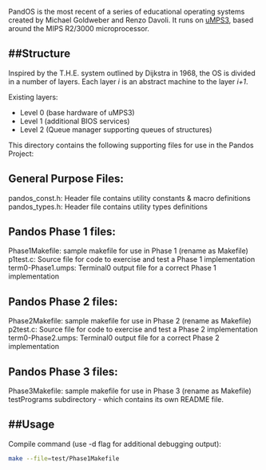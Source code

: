 PandOS is the most recent of a series of educational operating systems created by Michael Goldweber and Renzo Davoli.
It runs on [uMPS3](https://github.com/virtualsquare/umps3), based around the MIPS R2/3000 microprocessor.

##Structure
-------------------------
Inspired by the T.H.E. system outlined by Dijkstra in 1968, the OS is divided in a number of layers. Each layer *i* is an abstract machine to the layer *i+1*.

Existing layers:
- Level 0 (base hardware of uMPS3)
- Level 1 (additional BIOS services)
- Level 2 (Queue manager supporting queues of structures)


This directory contains the following supporting files for use in the Pandos Project:

General Purpose Files:
-------------------------
pandos_const.h: Header file contains utility constants & macro definitions
pandos_types.h: Header file contains utility types definitions


Pandos Phase 1 files:
-------------------------
Phase1Makefile: sample makefile for use in Phase 1 (rename as Makefile)
p1test.c: Source file for code to exercise and test a Phase 1 implementation
term0-Phase1.umps: Terminal0 output file for a correct Phase 1 implementation


Pandos Phase 2 files:
-------------------------
Phase2Makefile: sample makefile for use in Phase 2 (rename as Makefile)
p2test.c: Source file for code to exercise and test a Phase 2 implementation
term0-Phase2.umps: Terminal0 output file for a correct Phase 2 implementation


Pandos Phase 3 files:
-------------------------
Phase3Makefile: sample makefile for use in Phase 3 (rename as Makefile)
testPrograms subdirectory - which contains its own README file.

##Usage
-------------------------
Compile command (use -d flag for additional debugging output):

```bash
make --file=test/Phase1Makefile
```
